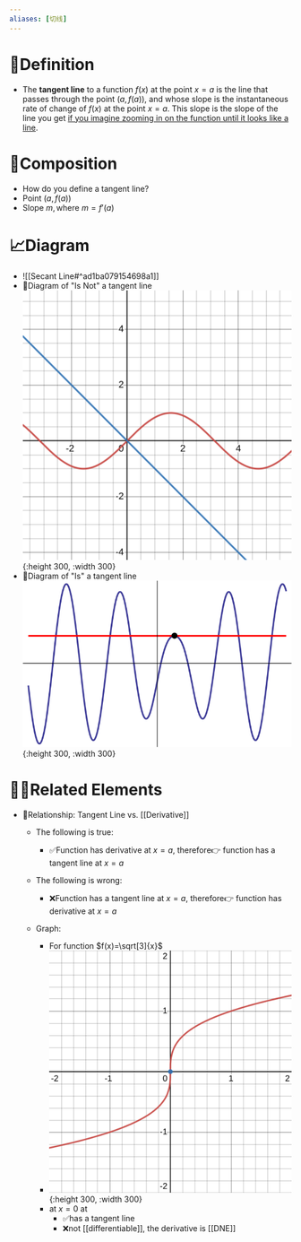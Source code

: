 ```yaml
---
aliases: [切线]
---
```


# 📝Definition
- The **tangent line** to a function $f(x)$ at the point $x=a$ is the line that passes through the point $(a,f(a))$, and whose slope is the instantaneous rate of change of $f(x)$ at the point $x=a$. This slope is the slope of the line you get <u>if you imagine zooming in on the function until it looks like a line</u>.

# 🧪Composition
- How do you define a tangent line?
- Point $(a,f(a))$
- Slope $m, \text{where }m=f'(a)$

# 📈Diagram
- ![[Secant Line#^ad1ba079154698a1]]
- 📌Diagram of "Is Not" a tangent line
  ![images_u1der2_sincrossline.svg](../assets/images_u1der2_sincrossline.svg){:height 300, :width 300}
- 📌Diagram of "Is" a tangent line
  ![name](../assets/images_u1der2_infiniteintersectiontanline.svg){:height 300, :width 300}

# 🙋‍♂️Related Elements
- 📌Relationship: Tangent Line vs. [[Derivative]]
    - The following is true:
        - ✅Function has derivative  at $x=a$, therefore👉 function has a tangent line at $x=a$
        
    - The following is wrong:
        - ❌Function has a tangent line at $x=a$, therefore👉 function has derivative  at $x=a$
        
    - Graph:
        - For function $f(x)=\sqrt[3]{x}$
        - ![name](../assets/fx_sqrt_3_x.svg){:height 300, :width 300}
        - at $x=0$ at
            - ✅has a tangent line
            - ❌not [[differentiable]], the derivative is [[DNE]]
            